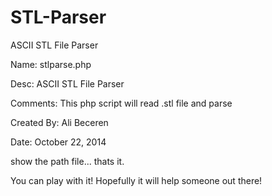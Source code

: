 # STL-Parser
ASCII STL File Parser

Name: stlparse.php

Desc: ASCII STL File Parser

Comments: This php script will read .stl file and parse

Created By: Ali Beceren

Date: October 22, 2014


show the path file... thats it. 

You can play with it! Hopefully it will help someone out there!
